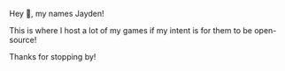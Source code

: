 Hey 👋, my names Jayden!

This is where I host a lot of my games if my intent is for them to be open-source!

Thanks for stopping by! 

